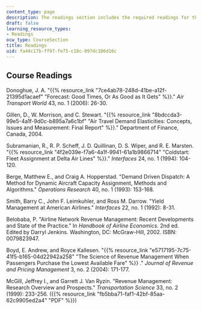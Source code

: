 ```yaml
---
content_type: page
description: The readings section includes the required readings for this course.
draft: false
learning_resource_types:
- Readings
ocw_type: CourseSection
title: Readings
uid: fa44c17b-ff97-fe75-c18c-097dc106d16c
---
```

## Course Readings

Donoghue, J. A. "{{% resource_link "7ce4ab78-248d-41be-a12f-21395d1acaef" "Forecast: Good Times, Or As Good as It Gets" %}}." *Air Transport World* 43, no. 1 (2006): 26-30.

Gillen, D., W. Morrison, and C. Stewart. "{{% resource_link "8bdccda3-99e5-4a1f-9d0c-b895a7a6c1bf" "Air Travel Demand Elasticities: Concepts, Issues and Measurement: Final Report" %}}." Department of Finance, Canada, 2004.

Subramanian, R., R. P. Scheff, J. D. Quillinan, D. S. Wiper, and R. E. Marsten. "{{% resource_link "4f2e039e-f7a6-4a1f-9941-61a1b9866714" "Coldstart: Fleet Assignment at Delta Air Lines" %}}." *Interfaces* 24, no. 1 (1994): 104-120.

Berge, Matthew E., and Craig A. Hopperstad. "Demand Driven Dispatch: A Method for Dynamic Aircraft Capacity Assignment, Methods and Algorithms." *Operations Research* 40, no. 1 (1993): 153-168.

Smith, Barry C., John F. Leimkuhler, and Ross M. Darrow. "Yield Management at American Airlines." *Interfaces* 22, no. 1 (1992): 8-31.

Belobaba, P. "Airline Network Revenue Management: Recent Developments and State of the Practice." In *Handbook of Airline Economics.* 2nd ed. Edited by Darryl Jenkins. Washington, DC: McGraw-Hill, 2002. ISBN: 0079823947.

Boyd, E. Andrew, and Royce Kallesen. "{{% resource_link "e5717195-7c75-41f5-b165-04d22942a258" "The Science of Revenue Management When Passengers Purchase the Lowest Available Fare" %}} ." *Journal of Revenue and Pricing Management* 3, no. 2 (2004): 171-177.

McGill, Jeffrey I., and Garrett J. Van Ryzin. "Revenue Management: Research Overview and Prospects." *Transportation Science* 33, no. 2 (1999): 233-256. ({{% resource_link "fb5bba71-faf1-42bf-85aa-62c9905ed2a4" "PDF" %}})